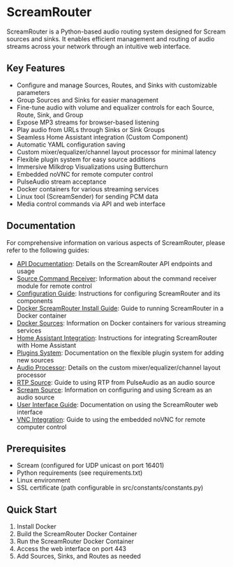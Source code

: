# ScreamRouter

ScreamRouter is a Python-based audio routing system designed for Scream sources and sinks. It enables efficient management and routing of audio streams across your network through an intuitive web interface.

## Key Features

- Configure and manage Sources, Routes, and Sinks with customizable parameters
- Group Sources and Sinks for easier management
- Fine-tune audio with volume and equalizer controls for each Source, Route, Sink, and Group
- Expose MP3 streams for browser-based listening
- Play audio from URLs through Sinks or Sink Groups
- Seamless Home Assistant integration (Custom Component)
- Automatic YAML configuration saving
- Custom mixer/equalizer/channel layout processor for minimal latency
- Flexible plugin system for easy source additions
- Immersive Milkdrop Visualizations using Butterchurn
- Embedded noVNC for remote computer control
- PulseAudio stream acceptance
- Docker containers for various streaming services
- Linux tool (ScreamSender) for sending PCM data
- Media control commands via API and web interface

## Documentation

For comprehensive information on various aspects of ScreamRouter, please refer to the following guides:

* [API Documentation](api.md): Details on the ScreamRouter API endpoints and usage
* [Source Command Receiver](command_receiver.md): Information about the command receiver module for remote control
* [Configuration Guide](configuration.md): Instructions for configuring ScreamRouter and its components
* [Docker ScreamRouter Install Guide](docker-screamrouter.md): Guide to running ScreamRouter in a Docker container
* [Docker Sources](docker-sources.md): Information on Docker containers for various streaming services
* [Home Assistant Integration](homeassistant.md): Instructions for integrating ScreamRouter with Home Assistant
* [Plugins System](plugins.md): Documentation on the flexible plugin system for adding new sources
* [Audio Processor](processor.md): Details on the custom mixer/equalizer/channel layout processor
* [RTP Source](rtp-source.md): Guide to using RTP from PulseAudio as an audio source
* [Scream Source](scream-source.md): Information on configuring and using Scream as an audio source
* [User Interface Guide](ui.md): Documentation on using the ScreamRouter web interface
* [VNC Integration](vnc.md): Guide to using the embedded noVNC for remote computer control

## Prerequisites

- Scream (configured for UDP unicast on port 16401)
- Python requirements (see requirements.txt)
- Linux environment
- SSL certificate (path configurable in src/constants/constants.py)

## Quick Start

1. Install Docker
2. Build the ScreamRouter Docker Container
3. Run the ScreamRouter Docker Container
4. Access the web interface on port 443
5. Add Sources, Sinks, and Routes as needed